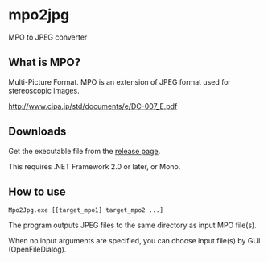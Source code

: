 mpo2jpg
=======

MPO to JPEG converter

## What is MPO?
Multi-Picture Format. MPO is an extension of JPEG format used for stereoscopic images.

http://www.cipa.jp/std/documents/e/DC-007_E.pdf

## Downloads
Get the executable file from the [release page](https://github.com/shimat/mpo2jpg/releases).

This requires .NET Framework 2.0 or later, or Mono.

## How to use
```
Mpo2Jpg.exe [[target_mpo1] target_mpo2 ...]
```
The program outputs JPEG files to the same directory as input MPO file(s).

When no input arguments are specified, you can choose input file(s) by GUI (OpenFileDialog). 
